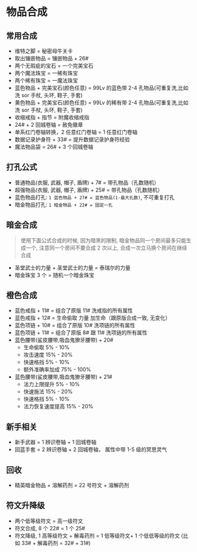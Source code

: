 # 物品合成

## 常用合成

- 维特之脚 = 秘密母牛关卡
- 取出镶嵌物品 = 镶嵌物品 + 26#
- 两个无瑕疵的宝石 = 一个完美宝石
- 两个魔法珠宝 = 一稀有珠宝
- 两个稀有珠宝 = 一魔法珠宝
- 蓝色物品 + 完美宝石(颜色任意) = 99Lv 的蓝色带 2-4 孔物品(可重复洗,比如洗 sor 手杖, 头环, 鞋子, 手套)
- 黄色物品 + 完美宝石(颜色任意) = 99Lv 的稀有带 2-4 孔物品(可重复洗,比如洗 sor 手杖, 头环, 鞋子, 手套)
- 收缩戒指 + 指节 = 附魔收缩戒指
- 24# + 2 回城卷轴 = 赦免徽章
- 单系红门卷轴转换，2 任意红门卷轴 = 1 任意红门卷轴
- 数据记录护身符 + 33# = 提升数据记录护身符经验
- 魔法物品袋 = 26# + 3 个回城卷轴

## 打孔公式

- 普通物品(衣服, 武器, 帽子, 盾牌) + 7# = 带孔物品（孔数随机）
- 超强物品(衣服, 武器, 帽子, 盾牌) + 25# = 带孔物品（孔数随机）
- 蓝色物品打孔: `1 蓝色物品 + 27# = 蓝色物品(1-最大孔数)`, 不可重复打孔
- 暗金物品打孔: `1 暗金物品 + 22# = 固定一孔`

## 暗金合成

> 使用下面公式合成的时候, 因为暗黑的限制, 暗金物品同一个房间最多只能生成一个, 注意同一个房间不要合成 2 次以上, 合成一次立马换个房间在继续合成

- 圣堂武士的力量 + 圣堂武士的力量 = 泰瑞尔的力量
- 暗金珠宝 3 个 = 随机一个暗金珠宝

## 橙色合成

- 蓝色戒指 + 11# = 组合了原版 11# 洗戒指的所有属性
- 蓝色戒指 + 12# = 生命偷取 力量 加生命（跟原版合成一致, 无变化）
- 蓝色项链 + 10# = 组合了原版 10# 洗项链的所有属性
- 蓝色项链 + 11# = 组合了原版 8# 跟 11# 洗项链的所有属性
- 蓝色腰带(鲨皮腰带,吸血鬼獠牙腰带) + 20#
  - 生命偷取 5% - 10%
  - 攻击速度 15% - 20%
  - 快速格挡 5% - 10%
  - 额外准确率加成 75% - 100%
- 蓝色腰带(鲨皮腰带,吸血鬼獠牙腰带) + 21#
  - 法力上限提升 5% - 10%
  - 快速施法 15% - 20%
  - 快速格挡 5% - 10%
  - 法力恢复速度提高 15% - 20%

## 新手相关

- 新手武器 = 1 辨识卷轴 + 1 回城卷轴
- 回蓝手套 = 2 辨识卷轴 + 2 回城卷轴， 属性中带 1-5 级的冥思灵气

## 回收

- 精英暗金物品 + 溶解药剂 = 22 号符文 + 溶解药剂

## 符文升降级

- 两个低等级符文 = 高一级符文
- 符文合成, 8 个 22# = 1 个 25#
- 符文降级, 1 高等级符文 + 解毒药剂 = 1 低等级符文+ 1 个低低等级的符文 (比如 33# + 解毒药剂 = 32# + 31#)
